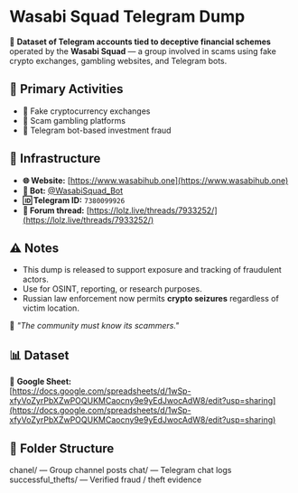 # Wasabi Squad Telegram Dump

🧾 **Dataset of Telegram accounts tied to deceptive financial schemes** operated by the **Wasabi Squad** — a group involved in scams using fake crypto exchanges, gambling websites, and Telegram bots.

## 🎯 Primary Activities
- 💱 Fake cryptocurrency exchanges  
- 🎰 Scam gambling platforms  
- 🤖 Telegram bot-based investment fraud  

## 🧩 Infrastructure
- **🌐 Website:** [https://www.wasabihub.one](https://www.wasabihub.one)  
- **🤖 Bot:** [@WasabiSquad_Bot](https://t.me/WasabiSquad_Bot)  
- **🆔 Telegram ID:** `7380099926`  
- **💬 Forum thread:** [https://lolz.live/threads/7933252/](https://lolz.live/threads/7933252/)  

## ⚠️ Notes
- This dump is released to support exposure and tracking of fraudulent actors.  
- Use for OSINT, reporting, or research purposes.  
- Russian law enforcement now permits **crypto seizures** regardless of victim location.

🧠 *"The community must know its scammers."*

## 📊 Dataset
📄 **Google Sheet:**  
[https://docs.google.com/spreadsheets/d/1wSp-xfyVoZyrPbXZwPOQUKMCaocny9e9yEdJwocAdW8/edit?usp=sharing](https://docs.google.com/spreadsheets/d/1wSp-xfyVoZyrPbXZwPOQUKMCaocny9e9yEdJwocAdW8/edit?usp=sharing)

## 📁 Folder Structure
chanel/ — Group channel posts
chat/ — Telegram chat logs
successful_thefts/ — Verified fraud / theft evidence
